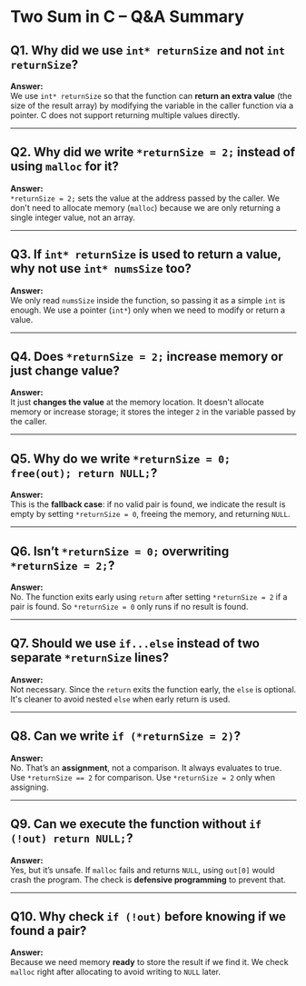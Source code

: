 
# Two Sum in C – Q&A Summary

## Q1. Why did we use `int* returnSize` and not `int returnSize`?
**Answer:**  
We use `int* returnSize` so that the function can **return an extra value** (the size of the result array) by modifying the variable in the caller function via a pointer. C does not support returning multiple values directly.

---

## Q2. Why did we write `*returnSize = 2;` instead of using `malloc` for it?
**Answer:**  
`*returnSize = 2;` sets the value at the address passed by the caller. We don't need to allocate memory (`malloc`) because we are only returning a single integer value, not an array.

---

## Q3. If `int* returnSize` is used to return a value, why not use `int* numsSize` too?
**Answer:**  
We only read `numsSize` inside the function, so passing it as a simple `int` is enough. We use a pointer (`int*`) only when we need to modify or return a value.

---

## Q4. Does `*returnSize = 2;` increase memory or just change value?
**Answer:**  
It just **changes the value** at the memory location. It doesn't allocate memory or increase storage; it stores the integer `2` in the variable passed by the caller.

---

## Q5. Why do we write `*returnSize = 0; free(out); return NULL;`?
**Answer:**  
This is the **fallback case**: if no valid pair is found, we indicate the result is empty by setting `*returnSize = 0`, freeing the memory, and returning `NULL`.

---

## Q6. Isn’t `*returnSize = 0;` overwriting `*returnSize = 2;`?
**Answer:**  
No. The function exits early using `return` after setting `*returnSize = 2` if a pair is found. So `*returnSize = 0` only runs if no result is found.

---

## Q7. Should we use `if...else` instead of two separate `*returnSize` lines?
**Answer:**  
Not necessary. Since the `return` exits the function early, the `else` is optional. It's cleaner to avoid nested `else` when early return is used.

---

## Q8. Can we write `if (*returnSize = 2)`?
**Answer:**  
No. That’s an **assignment**, not a comparison. It always evaluates to true. Use `*returnSize == 2` for comparison. Use `*returnSize = 2` only when assigning.

---

## Q9. Can we execute the function without `if (!out) return NULL;`?
**Answer:**  
Yes, but it’s unsafe. If `malloc` fails and returns `NULL`, using `out[0]` would crash the program. The check is **defensive programming** to prevent that.

---

## Q10. Why check `if (!out)` before knowing if we found a pair?
**Answer:**  
Because we need memory **ready** to store the result if we find it. We check `malloc` right after allocating to avoid writing to `NULL` later.

